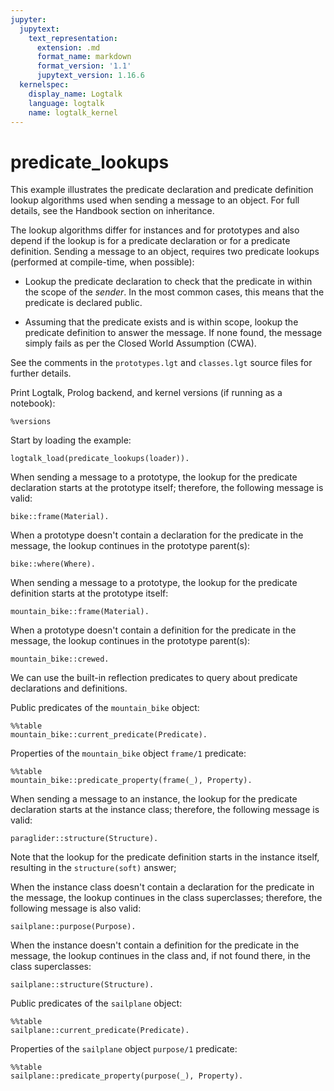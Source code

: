 ```yaml
---
jupyter:
  jupytext:
    text_representation:
      extension: .md
      format_name: markdown
      format_version: '1.1'
      jupytext_version: 1.16.6
  kernelspec:
    display_name: Logtalk
    language: logtalk
    name: logtalk_kernel
---
```


<!--
________________________________________________________________________

This file is part of Logtalk <https://logtalk.org/>  
SPDX-FileCopyrightText: 1998-2025 Paulo Moura <pmoura@logtalk.org>  
SPDX-License-Identifier: Apache-2.0

Licensed under the Apache License, Version 2.0 (the "License");
you may not use this file except in compliance with the License.
You may obtain a copy of the License at

    http://www.apache.org/licenses/LICENSE-2.0

Unless required by applicable law or agreed to in writing, software
distributed under the License is distributed on an "AS IS" BASIS,
WITHOUT WARRANTIES OR CONDITIONS OF ANY KIND, either express or implied.
See the License for the specific language governing permissions and
limitations under the License.
________________________________________________________________________
-->

# predicate_lookups

This example illustrates the predicate declaration and predicate definition
lookup algorithms used when sending a message to an object. For full details,
see the Handbook section on inheritance.

The lookup algorithms differ for instances and for prototypes and also depend
if the lookup is for a predicate declaration or for a predicate definition.
Sending a message to an object, requires two predicate lookups (performed at
compile-time, when possible):

- Lookup the predicate declaration to check that the predicate in within
the scope of the *sender*. In the most common cases, this means that the
predicate is declared public.

- Assuming that the predicate exists and is within scope, lookup the
predicate definition to answer the message. If none found, the message
simply fails as per the Closed World Assumption (CWA).

See the comments in the `prototypes.lgt` and `classes.lgt` source files
for further details.

Print Logtalk, Prolog backend, and kernel versions (if running as a notebook):

```logtalk
%versions
```

Start by loading the example:

```logtalk
logtalk_load(predicate_lookups(loader)).
```

When sending a message to a prototype, the lookup for the predicate
declaration starts at the prototype itself; therefore, the following
message is valid:

```logtalk
bike::frame(Material).
```

<!--
Material = aluminum.
-->

When a prototype doesn't contain a declaration for the predicate in
the message, the lookup continues in the prototype parent(s):

```logtalk
bike::where(Where).
```

<!--
Where = land.
-->

When sending a message to a prototype, the lookup for the predicate
definition starts at the prototype itself:

```logtalk
mountain_bike::frame(Material).
```

<!--
Material = carbon.
-->

When a prototype doesn't contain a definition for the predicate in
the message, the lookup continues in the prototype parent(s):

```logtalk
mountain_bike::crewed.
```

We can use the built-in reflection predicates to query about predicate
declarations and definitions.

Public predicates of the `mountain_bike` object:

```logtalk
%%table
mountain_bike::current_predicate(Predicate).
```

<!--
Predicate = crewed/0 ;
Predicate = frame/1 ;
Predicate = where/1 ;
false.
-->

Properties of the `mountain_bike` object `frame/1` predicate:

```logtalk
%%table
mountain_bike::predicate_property(frame(_), Property).
```

<!--
Property = logtalk ;
Property = scope(public) ;
Property =  (public) ;
Property = static ;
Property = declared_in(bike) ;
Property = declared_in(bike, 37) ;
Property = defined_in(mountain_bike) ;
Property = defined_in(mountain_bike, 49) ;
Property = redefined_from(bike) ;
Property = redefined_from(bike, 39) ;
Property = number_of_clauses(1) ;
Property = number_of_rules(0)
true.
-->

When sending a message to an instance, the lookup for the predicate
declaration starts at the instance class; therefore, the following
message is valid:

```logtalk
paraglider::structure(Structure).
```

<!--
Structure = soft.
-->

Note that the lookup for the predicate definition starts in the
instance itself, resulting in the `structure(soft)` answer; 

When the instance class doesn't contain a declaration for the predicate
in the message, the lookup continues in the class superclasses; therefore,
the following message is also valid:

```logtalk
sailplane::purpose(Purpose).
```

<!--
Purpose = fun.
-->

When the instance doesn't contain a definition for the predicate in the
message, the lookup continues in the class and, if not found there, in
the class superclasses:

```logtalk
sailplane::structure(Structure).
```

<!--
Structure = rigid.
-->

Public predicates of the `sailplane` object:


```logtalk
%%table
sailplane::current_predicate(Predicate).
```

<!--
Predicate = purpose/1 ? ;
Predicate = structure/1 ? ;
false.
-->

Properties of the `sailplane` object `purpose/1` predicate:

```logtalk
%%table
sailplane::predicate_property(purpose(_), Property).
```

<!--
Property = logtalk ? ;
Property = scope(public) ? ;
Property = public ? ;
Property = static ? ;
Property = declared_in(artificial) ? ;
Property = declared_in(artificial,40) ? ;
Property = defined_in(sailplane) ? ;
Property = defined_in(sailplane,74) ? ;
Property = redefined_from(aircraft) ? ;
Property = redefined_from(aircraft,53) ? ;
Property = number_of_clauses(1) ? ;
Property = number_of_rules(0)
true.
-->
